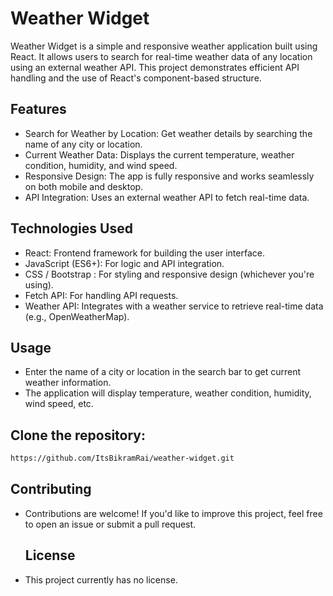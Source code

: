 # Weather Widget
Weather Widget is a simple and responsive weather application built using React. It allows users to search for real-time weather data of any location using an external weather API. This project demonstrates efficient API handling and the use of React's component-based structure.

## Features
* Search for Weather by Location: Get weather details by searching the name of any city or location.
* Current Weather Data: Displays the current temperature, weather condition, humidity, and wind speed.
* Responsive Design: The app is fully responsive and works seamlessly on both mobile and desktop.
* API Integration: Uses an external weather API to fetch real-time data.
## Technologies Used
* React: Frontend framework for building the user interface.
* JavaScript (ES6+): For logic and API integration.
* CSS / Bootstrap : For styling and responsive design (whichever you're using).
* Fetch API: For handling API requests.
* Weather API: Integrates with a weather service to retrieve real-time data (e.g., OpenWeatherMap).
## Usage
* Enter the name of a city or location in the search bar to get current weather information.
* The application will display temperature, weather condition, humidity, wind speed, etc.

## Clone the repository:

   ```bash
https://github.com/ItsBikramRai/weather-widget.git
   ```

 ## Contributing
* Contributions are welcome! If you'd like to improve this project, feel free to open an issue or submit a pull request.

  ## License
- This project currently has no license.

